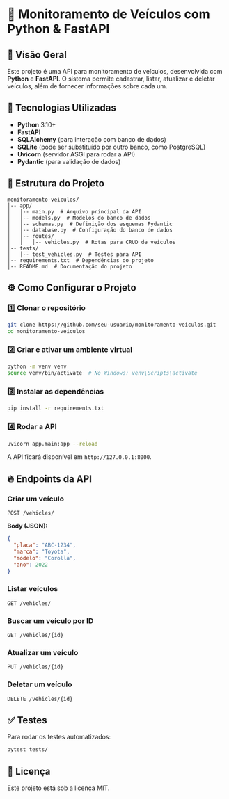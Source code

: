 # 🚗 Monitoramento de Veículos com Python & FastAPI

## 📌 Visão Geral
Este projeto é uma API para monitoramento de veículos, desenvolvida com **Python** e **FastAPI**. O sistema permite cadastrar, listar, atualizar e deletar veículos, além de fornecer informações sobre cada um.

## 🚀 Tecnologias Utilizadas
- **Python** 3.10+
- **FastAPI**
- **SQLAlchemy** (para interação com banco de dados)
- **SQLite** (pode ser substituído por outro banco, como PostgreSQL)
- **Uvicorn** (servidor ASGI para rodar a API)
- **Pydantic** (para validação de dados)

## 📂 Estrutura do Projeto
```
monitoramento-veiculos/
│-- app/
│   │-- main.py  # Arquivo principal da API
│   │-- models.py  # Modelos do banco de dados
│   │-- schemas.py  # Definição dos esquemas Pydantic
│   │-- database.py  # Configuração do banco de dados
│   │-- routes/
│   │   │-- vehicles.py  # Rotas para CRUD de veículos
│-- tests/
│   │-- test_vehicles.py  # Testes para API
│-- requirements.txt  # Dependências do projeto
│-- README.md  # Documentação do projeto
```

## ⚙️ Como Configurar o Projeto
### 1️⃣ Clonar o repositório
```bash
git clone https://github.com/seu-usuario/monitoramento-veiculos.git
cd monitoramento-veiculos
```

### 2️⃣ Criar e ativar um ambiente virtual
```bash
python -m venv venv
source venv/bin/activate  # No Windows: venv\Scripts\activate
```

### 3️⃣ Instalar as dependências
```bash
pip install -r requirements.txt
```

### 4️⃣ Rodar a API
```bash
uvicorn app.main:app --reload
```
A API ficará disponível em `http://127.0.0.1:8000`.

## 🔥 Endpoints da API
### Criar um veículo
```http
POST /vehicles/
```
**Body (JSON):**
```json
{
  "placa": "ABC-1234",
  "marca": "Toyota",
  "modelo": "Corolla",
  "ano": 2022
}
```

### Listar veículos
```http
GET /vehicles/
```

### Buscar um veículo por ID
```http
GET /vehicles/{id}
```

### Atualizar um veículo
```http
PUT /vehicles/{id}
```

### Deletar um veículo
```http
DELETE /vehicles/{id}
```

## ✅ Testes
Para rodar os testes automatizados:
```bash
pytest tests/
```

## 📜 Licença
Este projeto está sob a licença MIT.

